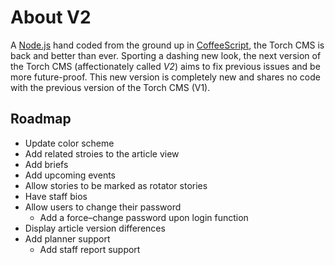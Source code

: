 # About V2

A [Node.js](http://nodejs.org/) hand coded from the ground up in [CoffeeScript](http://coffeescript.org/), the Torch CMS is back and better than ever. Sporting a dashing new look, the next version of the Torch CMS (affectionately called *V2*) aims to fix previous issues and be more future-proof. This new version is completely new and shares no code with the previous version of the Torch CMS (V1).

## Roadmap

* Update color scheme
* Add related stroies to the article view
* Add briefs
* Add upcoming events
* Allow stories to be marked as rotator stories
* Have staff bios
* Allow users to change their password
	* Add a force–change password upon login function
* Display article version differences
* Add planner support
	* Add staff report support